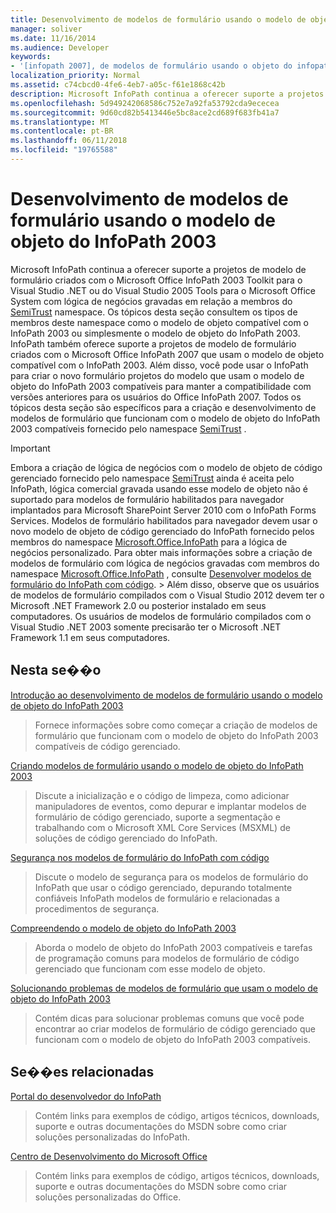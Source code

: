 ```yaml
---
title: Desenvolvimento de modelos de formulário usando o modelo de objeto do InfoPath 2003
manager: soliver
ms.date: 11/16/2014
ms.audience: Developer
keywords:
- '[infopath 2007], de modelos de formulário usando o objeto do infopath 2003 modelar, modelos de formulário compatíveis com o InfoPath 2003, InfoPath 2007, desenvolvimento de modelos usando o modelo de objeto do InfoPath 2003, modelos de formulário de código gerenciado do desenvolvimento de modelos de objeto [InfoPath 2003], do formulário'
localization_priority: Normal
ms.assetid: c74cbcd0-4fe6-4eb7-a05c-f61e1868c42b
description: Microsoft InfoPath continua a oferecer suporte a projetos de modelo de formulário criados com o Microsoft Office InfoPath 2003 Toolkit para o Visual Studio .NET ou do Visual Studio 2005 Tools para o Microsoft Office System com lógica de negócios gravadas em relação a membros do Namespace SemiTrust. Os tópicos desta seção consultem os tipos de membros deste namespace como o modelo de objeto compatível com o InfoPath 2003 ou simplesmente o modelo de objeto do InfoPath 2003. InfoPath também oferece suporte a projetos de modelo de formulário criados com o Microsoft Office InfoPath 2007 que usam o modelo de objeto compatível com o InfoPath 2003. Além disso, você pode usar o InfoPath para criar o novo formulário projetos do modelo que usam o modelo de objeto do InfoPath 2003 compatíveis para manter a compatibilidade com versões anteriores para os usuários do Office InfoPath 2007. Todos os tópicos desta seção são específicos para a criação e desenvolvimento de modelos de formulário que funcionam com o modelo de objeto do InfoPath 2003 compatíveis fornecido pelo namespace SemiTrust.
ms.openlocfilehash: 5d949242068586c752e7a92fa53792cda9ececea
ms.sourcegitcommit: 9d60cd82b5413446e5bc8ace2cd689f683fb41a7
ms.translationtype: MT
ms.contentlocale: pt-BR
ms.lasthandoff: 06/11/2018
ms.locfileid: "19765588"
---
```

# <a name="developing-form-templates-using-the-infopath-2003-object-model"></a>Desenvolvimento de modelos de formulário usando o modelo de objeto do InfoPath 2003

Microsoft InfoPath continua a oferecer suporte a projetos de modelo de formulário criados com o Microsoft Office InfoPath 2003 Toolkit para o Visual Studio .NET ou do Visual Studio 2005 Tools para o Microsoft Office System com lógica de negócios gravadas em relação a membros do [ SemiTrust](https://msdn.microsoft.com/library/Microsoft.Office.Interop.InfoPath.SemiTrust.aspx) namespace. Os tópicos desta seção consultem os tipos de membros deste namespace como o modelo de objeto compatível com o InfoPath 2003 ou simplesmente o modelo de objeto do InfoPath 2003. InfoPath também oferece suporte a projetos de modelo de formulário criados com o Microsoft Office InfoPath 2007 que usam o modelo de objeto compatível com o InfoPath 2003. Além disso, você pode usar o InfoPath para criar o novo formulário projetos do modelo que usam o modelo de objeto do InfoPath 2003 compatíveis para manter a compatibilidade com versões anteriores para os usuários do Office InfoPath 2007. Todos os tópicos desta seção são específicos para a criação e desenvolvimento de modelos de formulário que funcionam com o modelo de objeto do InfoPath 2003 compatíveis fornecido pelo namespace [SemiTrust](https://msdn.microsoft.com/library/Microsoft.Office.Interop.InfoPath.SemiTrust.aspx) . 
  
> [!IMPORTANT]
> Embora a criação de lógica de negócios com o modelo de objeto de código gerenciado fornecido pelo namespace [SemiTrust](https://msdn.microsoft.com/library/Microsoft.Office.Interop.InfoPath.SemiTrust.aspx) ainda é aceita pelo InfoPath, lógica comercial gravada usando esse modelo de objeto não é suportado para modelos de formulário habilitados para navegador implantados para Microsoft SharePoint Server 2010 com o InfoPath Forms Services. Modelos de formulário habilitados para navegador devem usar o novo modelo de objeto de código gerenciado do InfoPath fornecido pelos membros do namespace [Microsoft.Office.InfoPath](https://msdn.microsoft.com/library/Microsoft.Office.InfoPath.aspx) para a lógica de negócios personalizado. Para obter mais informações sobre a criação de modelos de formulário com lógica de negócios gravadas com membros do namespace [Microsoft.Office.InfoPath](https://msdn.microsoft.com/library/Microsoft.Office.InfoPath.aspx) , consulte [Desenvolver modelos de formulário do InfoPath com código](developing-infopath-form-templates-with-code.md). > Além disso, observe que os usuários de modelos de formulário compilados com o Visual Studio 2012 devem ter o Microsoft .NET Framework 2.0 ou posterior instalado em seus computadores. Os usuários de modelos de formulário compilados com o Visual Studio .NET 2003 somente precisarão ter o Microsoft .NET Framework 1.1 em seus computadores. 
  
## <a name="in-this-section"></a>Nesta se��o

[Introdução ao desenvolvimento de modelos de formulário usando o modelo de objeto do InfoPath 2003](get-started-developing-form-templates-using-infopath-object-model.md)
  
> Fornece informações sobre como começar a criação de modelos de formulário que funcionam com o modelo de objeto do InfoPath 2003 compatíveis de código gerenciado.
    
[Criando modelos de formulário usando o modelo de objeto do InfoPath 2003](creating-form-templates-using-the-infopath-2003-object-model.md)
  
> Discute a inicialização e o código de limpeza, como adicionar manipuladores de eventos, como depurar e implantar modelos de formulário de código gerenciado, suporte a segmentação e trabalhando com o Microsoft XML Core Services (MSXML) de soluções de código gerenciado do InfoPath.
    
[Segurança nos modelos de formulário do InfoPath com código](security-in-infopath-form-templates-with-code.md)
  
> Discute o modelo de segurança para os modelos de formulário do InfoPath que usar o código gerenciado, depurando totalmente confiáveis InfoPath modelos de formulário e relacionadas a procedimentos de segurança.
    
[Compreendendo o modelo de objeto do InfoPath 2003](understanding-the-infopath-2003-object-model.md)
  
> Aborda o modelo de objeto do InfoPath 2003 compatíveis e tarefas de programação comuns para modelos de formulário de código gerenciado que funcionam com esse modelo de objeto.
    
[Solucionando problemas de modelos de formulário que usam o modelo de objeto do InfoPath 2003](troubleshoot-form-templates-that-use-infopath-object-model.md)
  
> Contém dicas para solucionar problemas comuns que você pode encontrar ao criar modelos de formulário de código gerenciado que funcionam com o modelo de objeto do InfoPath 2003 compatíveis.
    
## <a name="related-sections"></a>Se��es relacionadas

[Portal do desenvolvedor do InfoPath](http://go.microsoft.com/fwlink?LinkID=11689)
  
> Contém links para exemplos de código, artigos técnicos, downloads, suporte e outras documentações do MSDN sobre como criar soluções personalizadas do InfoPath.
    
[Centro de Desenvolvimento do Microsoft Office](http://go.microsoft.com/fwlink?LinkID=27128)
  
> Contém links para exemplos de código, artigos técnicos, downloads, suporte e outras documentações do MSDN sobre como criar soluções personalizadas do Office.
    

